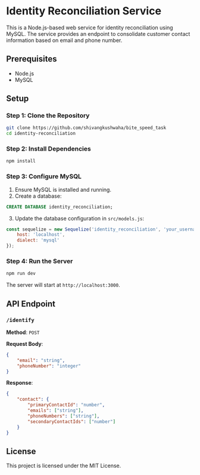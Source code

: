 
# Identity Reconciliation Service

This is a Node.js-based web service for identity reconciliation using MySQL. The service provides an endpoint to consolidate customer contact information based on email and phone number.

## Prerequisites

- Node.js
- MySQL

## Setup

### Step 1: Clone the Repository

```bash
git clone https://github.com/shivangkushwaha/bite_speed_task
cd identity-reconciliation
```

### Step 2: Install Dependencies

```bash
npm install
```

### Step 3: Configure MySQL

1. Ensure MySQL is installed and running.
2. Create a database:

```sql
CREATE DATABASE identity_reconciliation;
```

3. Update the database configuration in `src/models.js`:

```javascript
const sequelize = new Sequelize('identity_reconciliation', 'your_username', 'your_password', {
    host: 'localhost',
    dialect: 'mysql'
});
```

### Step 4: Run the Server

```bash
npm run dev
```

The server will start at `http://localhost:3000`.

## API Endpoint

### `/identify`

**Method**: `POST`

**Request Body**:

```json
{
    "email": "string",
    "phoneNumber": "integer"
}
```

**Response**:

```json
{
    "contact": {
        "primaryContactId": "number",
        "emails": ["string"],
        "phoneNumbers": ["string"],
        "secondaryContactIds": ["number"]
    }
}
```

## License

This project is licensed under the MIT License.

